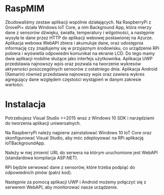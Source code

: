 # RaspMIM

Zbudowaliśmy zestaw aplikacji wspólnie działających. Na RaspberryPi z GrovePi+ działa Windows IoT Core, a nim Background App, która mierzy dane z sensorów dźwięku, światła, temperatury i wilgotności, a następnie wysyła te dane przez HTTP do aplikacji webowej postawionej na Azurze. Aplikacja webowa WebAPI zbiera i akumuluje dane, oraz udostępnia informację czy znajdujemy się w przyjaznym środowisku, co urządzenie RPi pobiera i wyświetla odpowiedni komunikat na ekranie LCD. Do tego mamy dwie aplikacji mobilne służące jako interfejs użytkownika. Aplikacja UWP przedstawia najnowszy wpis oraz pozwala na tworzenie wykresów aktywności poszczególnych sensorów z ostatniego dnia. Aplikacja Android (Xamarin) również przedstawia najnowszy wpis oraz zawiera wykres agregujący dane względem częstości wystąpień w danym zakresie wartości.

# Instalacja
Potrzebujesz Visual Studio >=2015 wraz z Windows 10 SDK i narzędziami do tworzenia aplikacji uniwersalnych.

Na RaspberryPi należy najpierw zainstalować Windows 10 IoT Core oraz skonfigurować Visual Studio, aby móc zdeployować na RPi aplikację IoTBackgroundApp.

Należy w niej zmienić URL do serwera na którym uruchomione jest WebAPI (standardowa kompilacja ASP.NET).

RPi będzie serwować dane z sensorów, które trzeba podpiąć do odpowiednich pinów (patrz kod).

Następnie za pomocą aplikacji UWP i Android możemy połączyć się z serwerem WebAPI, aby monitorować nasze urządzenie.
